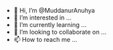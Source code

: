 - 👋 Hi, I’m @MuddanurAnuhya
- 👀 I’m interested in ...
- 🌱 I’m currently learning ...
- 💞️ I’m looking to collaborate on ...
- 📫 How to reach me ...

<!---
MuddanurAnuhya/MuddanurAnuhya/biomedical is a ✨ special ✨ repository because its `README.md` (this file) appears on your GitHub profile.
You can click the Preview link to take a look at your changes.
--->
